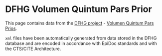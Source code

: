 # DFHG Volumen Quintum Pars Prior

This page contains data from the [DFHG project](http://www.dfhg-project.org/) - [Volumen Quintum Pars Prios](http://www.dfhg-project.org/DFHG/index.php?volume=Volumen%20quintum%20pars%20prior#).

`xml` files have been automatically generated from data stored in the DFHG database and are encoded in accordance with EpiDoc standards and with the CTS/CITE Architecture.
